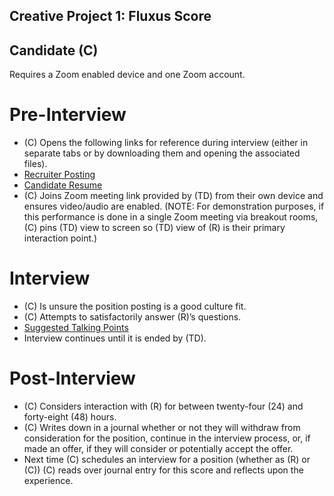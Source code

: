 ## Creative Project 1: Fluxus Score

## Candidate (C)

Requires a Zoom enabled device and one Zoom account.

# Pre-Interview

- (C) Opens the following links for reference during interview (either in separate tabs or by downloading them and opening the associated files).
- [Recruiter Posting](./Recruiter_Posting_Microsoft365_20210919.pdf)
- [Candidate Resume](./Candidate_Resume_Microsoft365_20210919.pdf)
- (C) Joins Zoom meeting link provided by (TD) from their own device and ensures video/audio are enabled. (NOTE: For demonstration purposes, if this performance is done in a single Zoom meeting via breakout rooms, (C) pins (TD) view to screen so (TD) view of (R) is their primary interaction point.)

# Interview

- (C) Is unsure the position posting is a good culture fit.
- (C) Attempts to satisfactorily answer (R)’s questions.
- [Suggested Talking Points](./candidate_suggestions.html)
- Interview continues until it is ended by (TD).

# Post-Interview

- (C) Considers interaction with (R) for between twenty-four (24) and forty-eight (48) hours.
- (C) Writes down in a journal whether or not they will withdraw from consideration for the position, continue in the interview process, or, if made an offer, if they will consider or potentially accept the offer.
- Next time (C) schedules an interview for a position (whether as (R) or (C)) (C) reads over journal entry for this score and reflects upon the experience.